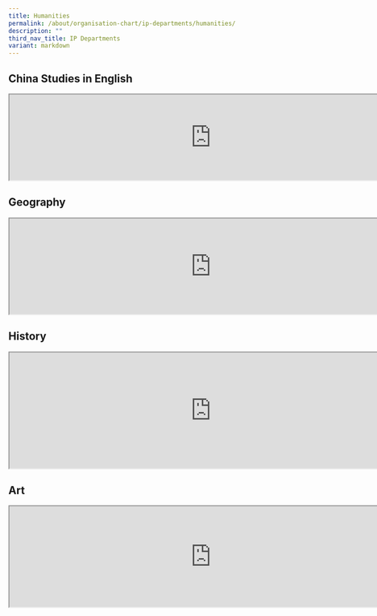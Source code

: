```yaml
---
title: Humanities
permalink: /about/organisation-chart/ip-departments/humanities/
description: ""
third_nav_title: IP Departments
variant: markdown
---
```

<h2>China Studies in English</h2>
<iframe src="https://docs.google.com/document/d/e/2PACX-1vQy01ZNGBeZcCIwTXZwIZmJ9os0EzpqFNCd0VITmjZFpWUzdYN3jQHsEJso3MprykLpzif_ZJEovptT/pub?embedded=true" width="800px" height="170px" scrolling="no"></iframe> 

<h2>Geography</h2>
<iframe src="https://docs.google.com/document/d/e/2PACX-1vTm2MpCQ4UdtSS1h-eqocSoEoSdslujDt0Pow4soqET3biVEI5fw60Wd5fkPFyfhUu5gbQqJo7-NhX3/pub?embedded=true" width="800px" height="190px" scrolling="no"></iframe>

<h2>History</h2>
<iframe src="https://docs.google.com/document/d/e/2PACX-1vTvtXq2TqgZ1Ot9w18ScmI-m0yEl6FYdaTvMFPne0gT5t9TRq5VJBfah0K4XMg9_hbjikB5y6Hg26sD/pub?embedded=true" width="800px" height="230px" scrolling="no"></iframe>

<h2>Art</h2>
<iframe src="https://docs.google.com/document/d/e/2PACX-1vQoDi5pmAx3t_83daiMmTyEuwnPW9R0vilOAzMVcX0-YT_S6Et3EMcueSH6Cbmftmiw8bQhX1V0Lz9T/pub?embedded=true" width="800px" height="200px" scrolling="no"></iframe>